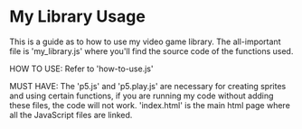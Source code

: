 # My Library Usage
This is a guide as to how to use my video game library.
The all-important file is 'my_library.js' where you'll find the source code of the functions used.

HOW TO USE:
Refer to 'how-to-use.js'

MUST HAVE:
The 'p5.js' and 'p5.play.js' are necessary for creating sprites and using certain functions, if you are running my code without adding these files, the code will not work.
'index.html' is the main html page where all the JavaScript files are linked.
